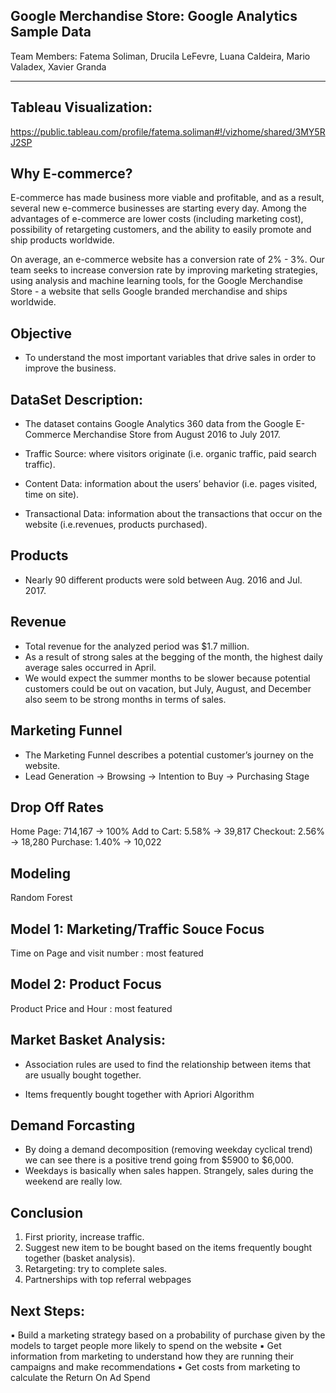 Google Merchandise Store: Google Analytics Sample Data
----
Team Members: Fatema Soliman, Drucila LeFevre, Luana Caldeira, Mario Valadex, Xavier Granda

----
Tableau Visualization: 
---
https://public.tableau.com/profile/fatema.soliman#!/vizhome/shared/3MY5RJ2SP

Why E-commerce?
---
  E-commerce has made business more viable and profitable, and as a result, several new e-commerce businesses are starting every day.  Among the advantages of e-commerce are lower costs (including marketing cost), possibility of retargeting customers, and the ability to easily promote and ship products worldwide.
  
  On average, an e-commerce website has a conversion rate of 2% - 3%. Our team seeks to increase conversion rate by improving marketing strategies, using analysis and machine learning tools, for the Google Merchandise Store - a website that sells Google branded merchandise and ships worldwide.

Objective
---
- To understand the most important variables that drive sales in order to improve the
business. 

DataSet Description: 
----
- The dataset contains Google Analytics 360 data from the Google E-Commerce Merchandise Store from August 2016 to July 2017.

- Traffic Source: where visitors originate (i.e. organic traffic, paid search traffic).
- Content Data: information about the users’ behavior (i.e. pages visited, time on site).
- Transactional Data: information about the transactions that occur on the website (i.e.revenues, products purchased).

Products
---
- Nearly 90 different products were sold between Aug. 2016 and Jul. 2017. 

Revenue
---
- Total revenue for the analyzed period was $1.7 million.
- As a result of strong sales at the begging of the month, the highest daily average sales occurred in April.
- We would expect the summer months to be slower because potential customers could be out on vacation, but July, August, and December also seem to be strong months in terms of sales.

Marketing Funnel
----

- The Marketing Funnel describes a potential customer’s journey on the website.
- Lead Generation -> Browsing -> Intention to Buy -> Purchasing Stage

Drop Off Rates
---
Home Page: 714,167 ->  100%
Add to Cart: 5.58% -> 39,817
Checkout: 2.56% -> 18,280
Purchase: 1.40% -> 10,022

Modeling
---
Random Forest

Model 1: Marketing/Traffic Souce Focus
--
Time on Page and visit number : most featured

Model 2: Product Focus
---
Product Price and Hour : most featured

Market Basket Analysis:
---
- Association rules are used to find the relationship between items that are usually bought together.

- Items frequently bought together with Apriori Algorithm

Demand Forcasting 
---

- By doing a demand decomposition (removing weekday cyclical trend) we can see there is a positive trend going from $5900 to $6,000.
- Weekdays is basically when sales happen. Strangely, sales during the weekend are really low.

Conclusion 
---
1. First priority, increase traffic.
2. Suggest new item to be bought based on the items frequently bought together (basket analysis).
3. Retargeting: try to complete sales.
4. Partnerships with top referral webpages

Next Steps: 
---
▪ Build a marketing strategy based on a probability of purchase given by
the models to target people more likely to spend on the website
▪ Get information from marketing to understand how they are running
their campaigns and make recommendations
▪ Get costs from marketing to calculate the Return On Ad Spend



